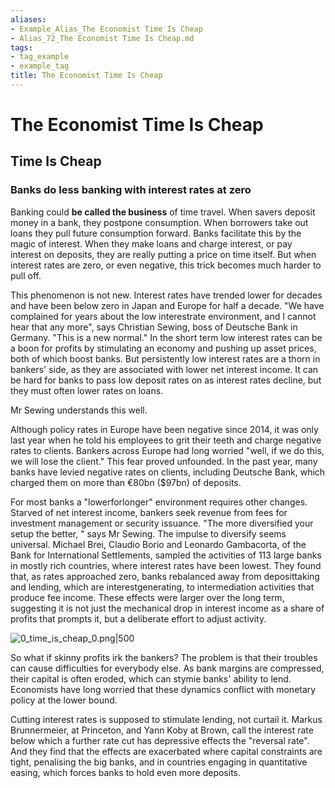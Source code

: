 ```yaml
---
aliases:
- Example_Alias_The Economist Time Is Cheap
- Alias_72_The Economist Time Is Cheap.md
tags:
- tag_example
- example_tag
title: The Economist Time Is Cheap
---
```




# The Economist Time Is Cheap

## Time Is Cheap
### Banks do less banking with interest rates at zero

Banking could **be called the business** of time travel. When savers deposit money in a bank,  they postpone consumption. When borrowers take out loans they pull future consumption forward. Banks facilitate this by the magic of interest. When they make loans and charge interest,  or pay interest on deposits,  they are really putting a price on time itself. But when interest rates are zero,  or even negative,  this trick becomes much harder to pull off.

This phenomenon is not new. Interest rates have trended lower for decades and have been below zero in Japan and Europe for half a decade. "We have complained for years about the low interestrate environment,  and I cannot hear that any more",  says Christian Sewing,  boss of Deutsche Bank in Germany. "This is a new normal."
In the short term low interest rates can be a boon for profits by stimulating an economy and pushing up asset prices,  both of which boost banks. But persistently low interest rates are a thorn in bankers' side,  as they are associated with lower net interest income. It can be hard for banks to pass low deposit rates on as interest rates decline,  but they must often lower rates on loans.

Mr Sewing understands this well.

Although policy rates in Europe have been negative since 2014,  it was only last year when he told his employees to grit their teeth and charge negative rates to clients. Bankers across Europe had long worried "well,  if we do this,  we will lose the client." This fear proved unfounded. In the past year,  many banks have levied negative rates on clients,  including Deutsche Bank,  which charged them on more than €80bn ($97bn) of deposits.

For most banks a "lowerforlonger" environment requires other changes. Starved of net interest income,  bankers seek revenue from fees for investment management or security issuance. "The more diversified your setup the better, " says Mr Sewing. The impulse to diversify seems universal. Michael Brei,  Claudio Borio and Leonardo Gambacorta,  of the Bank for International Settlements,  sampled the activities of 113 large banks in mostly rich countries,  where interest rates have been lowest. They found that,  as rates approached zero,  banks rebalanced away from deposittaking and lending,  which are interestgenerating,  to intermediation activities that produce fee income. These effects were larger over the long term,  suggesting it is not just the mechanical drop in interest income as a share of profits that prompts it,  but a deliberate effort to adjust activity.

![0_time_is_cheap_0.png|500](0_time_is_cheap_0.png)

So what if skinny profits irk the bankers? The problem is that their troubles can cause difficulties for everybody else. As bank margins are compressed,  their capital is often eroded,  which can stymie banks' ability to lend. Economists have long worried that these dynamics conflict with monetary policy at the lower bound.

Cutting interest rates is supposed to stimulate lending,  not curtail it. Markus Brunnermeier,  at Princeton,  and Yann Koby at Brown,  call the interest rate below which a further rate cut has depressive effects the "reversal rate". And they find that the effects are exacerbated where capital constraints are tight,  penalising the big banks,  and in countries engaging in quantitative easing,  which forces banks to hold even more deposits.